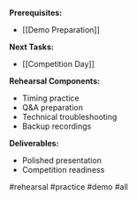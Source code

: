 **Prerequisites:**
- [[Demo Preparation]]

**Next Tasks:**
- [[Competition Day]]

**Rehearsal Components:**
- Timing practice
- Q&A preparation
- Technical troubleshooting
- Backup recordings

**Deliverables:**
- Polished presentation
- Competition readiness

#rehearsal #practice #demo #all 